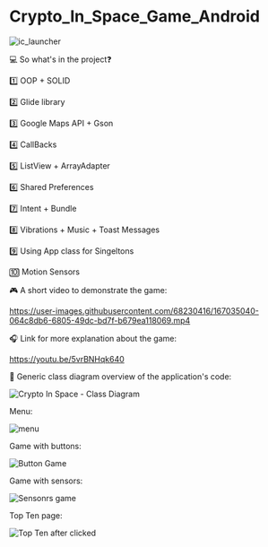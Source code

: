 # Crypto_In_Space_Game_Android

![ic_launcher](https://user-images.githubusercontent.com/68230416/167035243-5734f5f4-9c6d-4dfb-8ac6-f150afa4cc45.png)

:computer: So what's in the project:question:

1️⃣ OOP + SOLID

2️⃣ Glide library

3️⃣ Google Maps API + Gson

4️⃣ CallBacks

5️⃣ ListView + ArrayAdapter

6️⃣ Shared Preferences

7️⃣ Intent + Bundle

8️⃣ Vibrations + Music + Toast Messages

9️⃣ Using App class for Singeltons

🔟 Motion Sensors


:video_game: A short video to demonstrate the game: 

https://user-images.githubusercontent.com/68230416/167035040-064c8db6-6805-49dc-bd7f-b679ea118069.mp4

:headphones: Link for more explanation about the game:

https://youtu.be/5vrBNHqk640

:book: Generic class diagram overview of the application's code:

![Crypto In Space - Class Diagram](https://user-images.githubusercontent.com/68230416/167261385-a239d7b3-7f39-420e-9310-7a5c25ccc731.jpg)

Menu:

![menu](https://user-images.githubusercontent.com/68230416/167035899-722ea16e-8306-4921-a776-cdb0e87fdeda.png)


Game with buttons:

![Button Game](https://user-images.githubusercontent.com/68230416/167035937-f0ecb158-e32e-4dbe-8cbd-72075fe77908.png)

Game with sensors:

![Sensonrs game](https://user-images.githubusercontent.com/68230416/167035958-723df551-802f-4ae5-a24d-2a7859aa4a89.png)

Top Ten page:

![Top Ten after clicked](https://user-images.githubusercontent.com/68230416/167036493-4702670c-90b5-4859-bf1b-85d517aeaba4.png)
